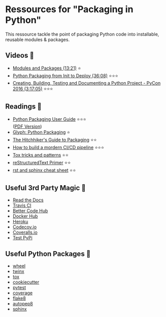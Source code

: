 # Ressources for "Packaging in Python"
This ressource tackle the point of packaging Python code into installable, reusable modules & packages.

## Videos :movie_camera:
- [Modules and Packages (13:21)](https://www.youtube.com/watch?v=aJeb1j_dlOA) :star:
- [Python Packaging from Init to Deploy (36:08)](https://www.youtube.com/watch?v=4fzAMdLKC5k) :star::star::star:
- [Creating, Building, Testing and Documenting a Python Project - PyCon 2016 (3:17:05)](https://www.youtube.com/watch?v=SUt3wT43AeM) :star::star::star:

## Readings :notebook:
- [Python Packaging User Guide](https://packaging.python.org) :star::star::star:
<br> ([PDF Version](https://media.readthedocs.org/pdf/python-packaging-user-guide/latest/python-packaging-user-guide.pdf))
- [Glyph: Python Packaging](https://glyph.twistedmatrix.com/2016/08/python-packaging.html) :star:
- [The Hitchhiker's Guide to Packaging](http://the-hitchhikers-guide-to-packaging.readthedocs.io/en/latest/quickstart.html) :star::star:
- [How to build a mordern CI/CD pipeline](https://medium.com/bettercode/how-to-build-a-modern-ci-cd-pipeline-5faa01891a5b) :star::star::star:
- [Tox tricks and patterns](https://blog.ionelmc.ro/2015/04/14/tox-tricks-and-patterns/) :star::star:
- [reStructuredText Primer](http://www.sphinx-doc.org/en/stable/rest.html#rst-primer) :star::star:
- [rst and sphinx cheat sheet](https://thomas-cokelaer.info/tutorials/sphinx/rest_syntax.html) :star::star:

## Useful 3rd Party Magic :crystal_ball:
- [Read the Docs](https://readthedocs.org)
- [Travis CI](https://travis-ci.org)
- [Better Code Hub](https://bettercodehub.com)
- [Docker Hub](https://hub.docker.com)
- [Heroku](https://www.heroku.com)
- [Codecov.io](https://codecov.io)
- [Coveralls.io](https://coveralls.io)
- [Test PyPi](https://testpypi.python.org/pypi) 

## Useful Python Packages :rocket:
- [wheel](http://pythonwheels.com)
- [twinx](https://pypi.python.org/pypi/twine)
- [tox](https://tox.readthedocs.io/en/latest/)
- [cookiecutter](https://github.com/audreyr/cookiecutter)
- [pytest](https://docs.pytest.org/en/latest/contents.html)
- [coverage](https://coverage.readthedocs.io/en/coverage-4.4.1/)
- [flake8](http://flake8.pycqa.org/en/latest/)
- [autopep8](https://pypi.python.org/pypi/autopep8)
- [sphinx](http://www.sphinx-doc.org/en/stable/)

